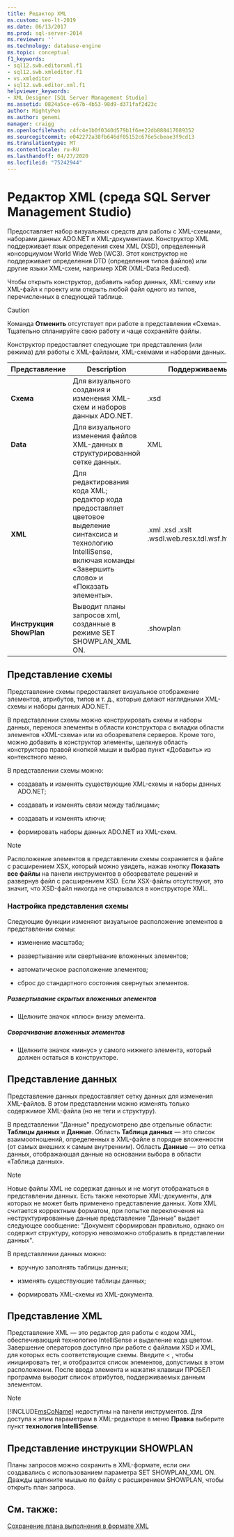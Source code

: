 ```yaml
---
title: Редактор XML
ms.custom: seo-lt-2019
ms.date: 06/13/2017
ms.prod: sql-server-2014
ms.reviewer: ''
ms.technology: database-engine
ms.topic: conceptual
f1_keywords:
- sql12.swb.editorxml.f1
- sql12.swb.xmleditor.f1
- vs.xmleditor
- sql12.swb.editor.xml.f1
helpviewer_keywords:
- XML Designer [SQL Server Management Studio]
ms.assetid: 0824a5ce-e67b-4b53-98d9-d371faf2d23c
author: MightyPen
ms.author: genemi
manager: craigg
ms.openlocfilehash: c4fc4e1b0f0340d579b1f6ee22db888417089352
ms.sourcegitcommit: e042272a38fb646df05152c676e5cbeae3f9cd13
ms.translationtype: MT
ms.contentlocale: ru-RU
ms.lasthandoff: 04/27/2020
ms.locfileid: "75242944"
---
```

# <a name="xml-editor-sql-server-management-studio"></a>Редактор XML (среда SQL Server Management Studio)
  Предоставляет набор визуальных средств для работы с XML-схемами, наборами данных ADO.NET и XML-документами. Конструктор XML поддерживает язык определения схем XML (XSD), определенный консорциумом World Wide Web (WC3). Этот конструктор не поддерживает определения DTD (определения типов файлов) или другие языки XML-схем, например XDR (XML-Data Reduced).  
  
 Чтобы открыть конструктор, добавить набор данных, XML-схему или XML-файл к проекту или открыть любой файл одного из типов, перечисленных в следующей таблице.  
  
> [!CAUTION]  
>  Команда **Отменить** отсутствует при работе в представлении «Схема». Тщательно спланируйте свою работу и чаще сохраняйте файлы.  
  
 Конструктор предоставляет следующие три представления (или режима) для работы с XML-файлами, XML-схемами и наборами данных.  
  
|Представление|Description|Поддерживаемые типы файлов|  
|----------|-----------------|--------------------------|  
|**Схема**|Для визуального создания и изменения XML-схем и наборов данных ADO.NET.|.xsd|  
|**Data**|Для визуального изменения файлов XML-данных в структурированной сетке данных.|XML|  
|**XML**|Для редактирования кода XML; редактор кода предоставляет цветовое выделение синтаксиса и технологию IntelliSense, включая команды «Завершить слово» и «Показать элементы».|.xml .xsd .xslt .wsdl.web.resx.tdl.wsf.hta.disco.vsdisco.config|  
|**Инструкция ShowPlan**|Выводит планы запросов xml, созданные в режиме SET SHOWPLAN_XML ON.|.showplan|  
  
## <a name="schema-view"></a>Представление схемы  
 Представление схемы предоставляет визуальное отображение элементов, атрибутов, типов и т. д., которые делают наглядными XML-схемы и наборы данных ADO.NET.  
  
 В представлении схемы можно конструировать схемы и наборы данных, перенося элементы в области конструктора с вкладки области элементов «XML-схема» или из обозревателя серверов. Кроме того, можно добавить в конструктор элементы, щелкнув область конструктора правой кнопкой мыши и выбрав пункт «Добавить» из контекстного меню.  
  
 В представлении схемы можно:  
  
-   создавать и изменять существующие XML-схемы и наборы данных ADO.NET;  
  
-   создавать и изменять связи между таблицами;  
  
-   создавать и изменять ключи;  
  
-   формировать наборы данных ADO.NET из XML-схем.  
  
> [!NOTE]  
>  Расположение элементов в представлении схемы сохраняется в файле с расширением XSX, который можно увидеть, нажав кнопку **Показать все файлы** на панели инструментов в обозревателе решений и развернув файл с расширением XSD. Если XSX-файлы отсутствуют, это значит, что XSD-файл никогда не открывался в конструкторе XML.  
  
### <a name="customizing-schema-view"></a>Настройка представления схемы  
 Следующие функции изменяют визуальное расположение элементов в представлении схемы:  
  
-   изменение масштаба;  
  
-   развертывание или свертывание вложенных элементов;  
  
-   автоматическое расположение элементов;  
  
-   сброс до стандартного состояния свернутых элементов.  
  
##### <a name="to-expand-hidden-nested-elements"></a>Развертывание скрытых вложенных элементов  
  
-   Щелкните значок «плюс» внизу элемента.  
  
##### <a name="to-collapse-nested-elements"></a>Сворачивание вложенных элементов  
  
-   Щелкните значок «минус» у самого нижнего элемента, который должен остаться в конструкторе.  
  
## <a name="data-view"></a>Представление данных  
 Представление данных предоставляет сетку данных для изменения XML-файлов. В этом представлении можно изменять только содержимое XML-файла (но не теги и структуру).  
  
 В представлении "Данные" предусмотрено две отдельные области: **Таблицы данных** и **Данные**. Область **Таблица данных** — это список взаимоотношений, определенных в XML-файле в порядке вложенности (от самых внешних к самым внутренним). Область **Данные** — это сетка данных, отображающая данные на основании выбора в области «Таблица данных».  
  
> [!NOTE]  
>  Новые файлы XML не содержат данных и не могут отображаться в представлении данных. Есть также некоторые XML-документы, для которых не может быть применено представление данных. Хотя XML считается корректным форматом, при попытке переключения на неструктурированные данные представление "Данные" выдает следующее сообщение: "Документ сформирован правильно, однако он содержит структуру, которую невозможно отобразить в представлении данных".  
  
 В представлении данных можно:  
  
-   вручную заполнять таблицы данных;  
  
-   изменять существующие таблицы данных;  
  
-   формировать XML-схемы из XML-документа.  
  
## <a name="xml-view"></a>Представление XML  
 Представление XML — это редактор для работы с кодом XML, обеспечивающий технологию IntelliSense и выделение кода цветом. Завершение операторов доступно при работе с файлами XSD и XML, для которых есть соответствующие схемы. Введите \< , чтобы инициировать тег, и отобразится список элементов, допустимых в этом расположении. После ввода элемента и нажатия клавиши ПРОБЕЛ программа выводит список атрибутов, поддерживаемых данным элементом.  
  
> [!NOTE]  
>  [!INCLUDE[msCoName](../../includes/msconame-md.md)] недоступны на панели инструментов. Для доступа к этим параметрам в XML-редакторе в меню **Правка** выберите пункт **технология IntelliSense**.  
  
## <a name="showplan-view"></a>Представление инструкции SHOWPLAN  
 Планы запросов можно сохранить в XML-формате, если они создавались с использованием параметра SET SHOWPLAN_XML ON. Дважды щелкните мышью по файлу с расширением SHOWPLAN, чтобы открыть план запроса.  
  
## <a name="see-also"></a>См. также:  
 [Сохранение плана выполнения в формате XML](../performance/save-an-execution-plan-in-xml-format.md)  
  
  
